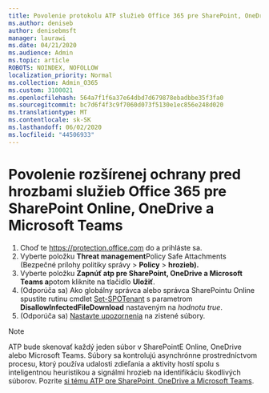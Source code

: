 ```yaml
---
title: Povolenie protokolu ATP služieb Office 365 pre SharePoint, OneDrive a Microsoft Teams
ms.author: deniseb
author: denisebmsft
manager: laurawi
ms.date: 04/21/2020
ms.audience: Admin
ms.topic: article
ROBOTS: NOINDEX, NOFOLLOW
localization_priority: Normal
ms.collection: Admin_O365
ms.custom: 3100021
ms.openlocfilehash: 564a7f1f6a37e64dbd7d679878ebadbbe35f3fa0
ms.sourcegitcommit: bc7d6f4f3c9f7060d073f5130e1ec856e248d020
ms.translationtype: MT
ms.contentlocale: sk-SK
ms.lasthandoff: 06/02/2020
ms.locfileid: "44506933"
---
```

# <a name="enable-office-365-advanced-threat-protection-for-sharepoint-online-onedrive-and-microsoft-teams"></a>Povolenie rozšírenej ochrany pred hrozbami služieb Office 365 pre SharePoint Online, OneDrive a Microsoft Teams

1. Choď te https://protection.office.com do a prihláste sa.
2. Vyberte položku **Threat management**Policy Safe Attachments (Bezpečné prílohy politiky správy  >  **Policy**  >  **hrozieb).**
3. Vyberte položku **Zapnúť atp pre SharePoint, OneDrive a Microsoft Teams a**potom kliknite na tlačidlo **Uložiť**.
4. (Odporúča sa) Ako globálny správca alebo správca SharePointu Online spustite rutinu cmdlet [Set-SPOTenant](https://docs.microsoft.com/powershell/module/sharepoint-online/Set-SPOTenant?view=sharepoint-ps) s parametrom **DisallowInfectedFileDownload** nastaveným na *hodnotu true*.
5. (Odporúča sa) [Nastavte upozornenia](https://docs.microsoft.com/microsoft-365/security/office-365-security/turn-on-atp-for-spo-odb-and-teams#set-up-alerts-for-detected-files) na zistené súbory.

> [!NOTE]
> ATP bude skenovať každý jeden súbor v SharePointE Online, OneDrive alebo Microsoft Teams. Súbory sa kontrolujú asynchrónne prostredníctvom procesu, ktorý používa udalosti zdieľania a aktivity hostí spolu s inteligentnou heuristikou a signálmi hrozieb na identifikáciu škodlivých súborov. Pozrite [si tému ATP pre SharePoint, OneDrive a Microsoft Teams](https://docs.microsoft.com/microsoft-365/security/office-365-security/atp-for-spo-odb-and-teams).